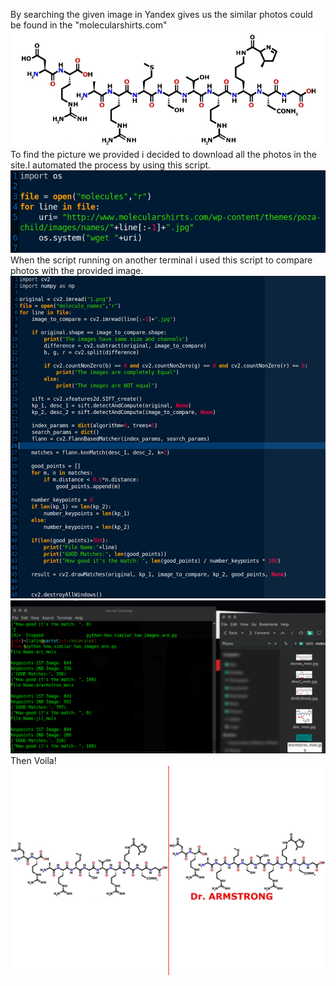 By searching the given image in Yandex gives us the similar photos could be found in the "molecularshirts.com"
<img src="Writeup/picture.png"></br>
To find the picture we provided i decided to download all the photos in the site.I automated the process by using this script.
<img src="Writeup/wget.png"> </br>
When the script running on another terminal i used this script to compare photos with the provided image.
<img src="Writeup/compare.png"> 
<img src="Writeup/Screenshot.png"> 
Then Voila!
<img src="Writeup/final.png"> 


